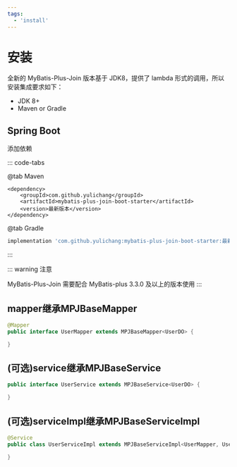 ```yaml
---
tags:
  - 'install'
---
```


# 安装

全新的 MyBatis-Plus-Join 版本基于 JDK8，提供了 lambda 形式的调用，所以安装集成要求如下：

* JDK 8+
* Maven or Gradle

## Spring Boot

添加依赖

::: code-tabs

@tab Maven

```xml:no-line-numbers
<dependency>
    <groupId>com.github.yulichang</groupId>
    <artifactId>mybatis-plus-join-boot-starter</artifactId>
    <version>最新版本</version>
</dependency>
```

@tab Gradle

```gradle
implementation 'com.github.yulichang:mybatis-plus-join-boot-starter:最新版本'
```

:::

::: warning 注意

MyBatis-Plus-Join 需要配合 MyBatis-plus 3.3.0 及以上的版本使用 
:::


## mapper继承MPJBaseMapper

```java
@Mapper
public interface UserMapper extends MPJBaseMapper<UserDO> {

}
```

## (可选)service继承MPJBaseService

```java
public interface UserService extends MPJBaseService<UserDO> {

}
```

## (可选)serviceImpl继承MPJBaseServiceImpl


```java
@Service
public class UserServiceImpl extends MPJBaseServiceImpl<UserMapper, UserDO> implements UserService {

}
```
